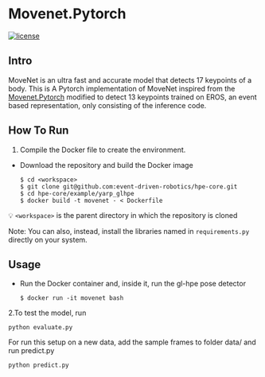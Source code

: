 # Movenet.Pytorch

[![license](https://img.shields.io/github/license/mashape/apistatus.svg?maxAge=2592000)](https://github.com/fire717/Fire/blob/main/LICENSE)

## Intro

MoveNet is an ultra fast and accurate model that detects 17 keypoints of a body.
This is A Pytorch implementation of MoveNet inspired from the [Movenet.Pytorch](https://github.com/fire717/movenet.pytorch) modified to detect 13 keypoints trained on EROS, an event based representation, only consisting of the inference code.


## How To Run
1. Compile the Docker file to create the environment.


- Download the repository and build the Docker image
    ```shell
    $ cd <workspace>
    $ git clone git@github.com:event-driven-robotics/hpe-core.git
    $ cd hpe-core/example/yarp_glhpe
    $ docker build -t movenet - < Dockerfile
    ```
:bulb: `<workspace>` is the parent directory in which the repository is cloned

Note: You can also, instead, install the libraries named in `requirements.py` directly on your system.
## Usage
- Run the Docker container and, inside it, run the gl-hpe pose detector
    ```shell
    $ docker run -it movenet bash
    ```

2.To test the model, run 
```
python evaluate.py
```

For run this setup on a new data, add the sample frames to folder data/ and run predict.py
```
python predict.py
```
